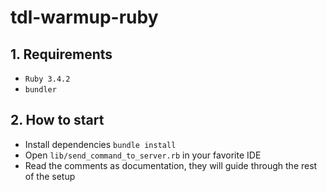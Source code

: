 # tdl-warmup-ruby


## 1. Requirements

- `Ruby 3.4.2`
- `bundler`

## 2. How to start

- Install dependencies `bundle install`
- Open `lib/send_command_to_server.rb` in your favorite IDE
- Read the comments as documentation, they will guide through the rest of the setup
